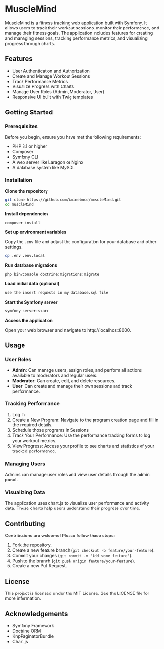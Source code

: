# MuscleMind

MuscleMind is a fitness tracking web application built with Symfony. It allows users to track their workout sessions, monitor their performance, and manage their fitness goals. The application includes features for creating and managing sessions, tracking performance metrics, and visualizing progress through charts.

## Features

- User Authentication and Authorization
- Create and Manage Workout Sessions
- Track Performance Metrics
- Visualize Progress with Charts
- Manage User Roles (Admin, Moderator, User)
- Responsive UI built with Twig templates

## Getting Started

### Prerequisites

Before you begin, ensure you have met the following requirements:

- PHP 8.1 or higher
- Composer
- Symfony CLI
- A web server like Laragon or Nginx
- A database system like MySQL

###  Installation

**Clone the repository**

```bash
git clone https://github.com/Aminebncd/muscleMind.git
cd muscleMind
```

**Install dependencies**

```bash
composer install
```

**Set up environment variables**

Copy the `.env` file and adjust the configuration for your database and other settings.

```bash
cp .env .env.local
```

**Run database migrations**

```bash
php bin/console doctrine:migrations:migrate
```

**Load initial data (optional)**

```bash
use the insert requests in my database.sql file
```

**Start the Symfony server**

```bash
symfony server:start
```

**Access the application**

Open your web browser and navigate to http://localhost:8000.

## Usage

### User Roles

- **Admin**: Can manage users, assign roles, and perform all actions available to moderators and regular users.
- **Moderator**: Can create, edit, and delete resources.
- **User**: Can create and manage their own sessions and track performance.

### Tracking Performance

1. Log In
2. Create a New Program: Navigate to the program creation page and fill in the required details.
3. Schedule those programs in Sessions
4. Track Your Performance: Use the performance tracking forms to log your workout metrics.
5. View Progress: Access your profile to see charts and statistics of your tracked performance.

### Managing Users

Admins can manage user roles and view user details through the admin panel.

### Visualizing Data

The application uses chart.js to visualize user performance and activity data. These charts help users understand their progress over time.

## Contributing

Contributions are welcome! Please follow these steps:

1. Fork the repository.
2. Create a new feature branch (`git checkout -b feature/your-feature`).
3. Commit your changes (`git commit -m 'Add some feature'`).
4. Push to the branch (`git push origin feature/your-feature`).
5. Create a new Pull Request.

## License

This project is licensed under the MIT License. See the LICENSE file for more information.

## Acknowledgements

- Symfony Framework
- Doctrine ORM
- KnpPaginatorBundle
- Chart.js
